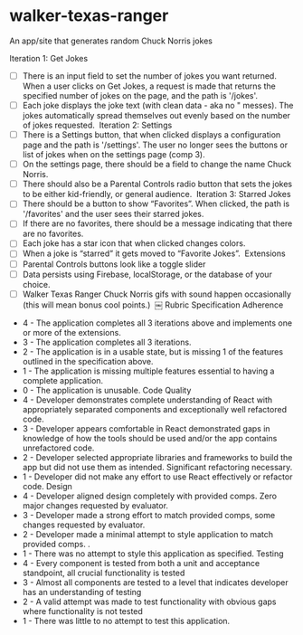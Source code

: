# walker-texas-ranger
An app/site that generates random Chuck Norris jokes


Iteration 1: Get Jokes
- [ ] There is an input field to set the number of jokes you want returned. When a user clicks on Get Jokes, a request is made that returns the specified number of jokes on the page, and the path is '/jokes'.
- [ ] Each joke displays the joke text (with clean data - aka no &quot; messes). The jokes automatically spread themselves out evenly based on the number of jokes requested. 
Iteration 2: Settings
- [ ] There is a Settings button, that when clicked displays a configuration page and the path is '/settings'. The user no longer sees the buttons or list of jokes when on the settings page (comp 3).
- [ ] On the settings page, there should be a field to change the name Chuck Norris.
- [ ] There should also be a Parental Controls radio button that sets the jokes to be either kid-friendly, or general audience. 
Iteration 3: Starred Jokes
- [ ] There should be a button to show “Favorites”. When clicked, the path is '/favorites' and the user sees their starred jokes.
- [ ] If there are no favorites, there should be a message indicating that there are no favorites.
- [ ] Each joke has a star icon that when clicked changes colors.
- [ ] When a joke is “starred” it gets moved to “Favorite Jokes”. 
Extensions
- [ ] Parental Controls buttons look like a toggle slider
- [ ] Data persists using Firebase, localStorage, or the database of your choice.
- [ ] Walker Texas Ranger Chuck Norris gifs with sound happen occasionally (this will mean bonus cool points.) 
￼
Rubric
Specification Adherence
* 4 - The application completes all 3 iterations above and implements one or more of the extensions.
* 3 - The application completes all 3 iterations.
* 2 - The application is in a usable state, but is missing 1 of the features outlined in the specification above.
* 1 - The application is missing multiple features essential to having a complete application.
* 0 - The application is unusable.
Code Quality
* 4 - Developer demonstrates complete understanding of React with appropriately separated components and exceptionally well refactored code.
* 3 - Developer appears comfortable in React demonstrated gaps in knowledge of how the tools should be used and/or the app contains unrefactored code.
* 2 - Developer selected appropriate libraries and frameworks to build the app but did not use them as intended. Significant refactoring necessary.
* 1 - Developer did not make any effort to use React effectively or refactor code.
Design
* 4 - Developer aligned design completely with provided comps. Zero major changes requested by evaluator.
* 3 - Developer made a strong effort to match provided comps, some changes requested by evaluator.
* 2 - Developer made a minimal attempt to style application to match provided comps. .
* 1 - There was no attempt to style this application as specified.
Testing
* 4 - Every component is tested from both a unit and acceptance standpoint, all crucial functionality is tested
* 3 - Almost all components are tested to a level that indicates developer has an understanding of testing
* 2 - A valid attempt was made to test functionality with obvious gaps where functionality is not tested
* 1 - There was little to no attempt to test this application.
